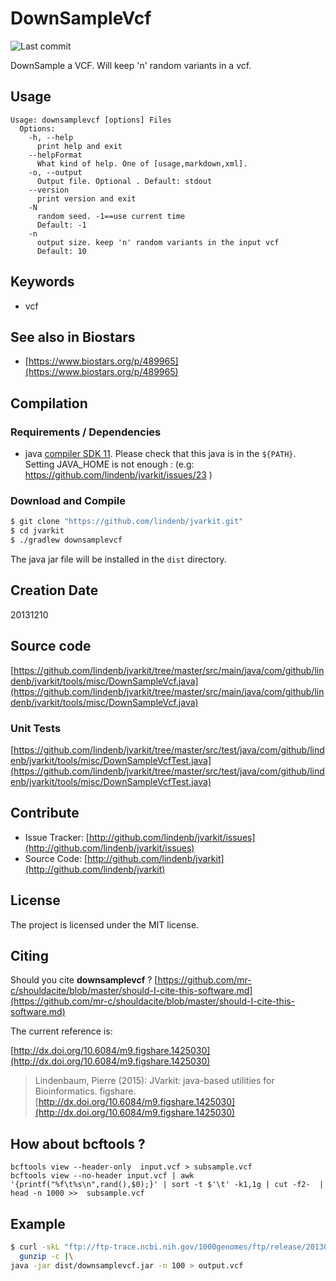 # DownSampleVcf

![Last commit](https://img.shields.io/github/last-commit/lindenb/jvarkit.png)

DownSample a VCF. Will keep 'n' random variants in a vcf.


## Usage

```
Usage: downsamplevcf [options] Files
  Options:
    -h, --help
      print help and exit
    --helpFormat
      What kind of help. One of [usage,markdown,xml].
    -o, --output
      Output file. Optional . Default: stdout
    --version
      print version and exit
    -N
      random seed. -1==use current time
      Default: -1
    -n
      output size. keep 'n' random variants in the input vcf
      Default: 10

```


## Keywords

 * vcf



## See also in Biostars

 * [https://www.biostars.org/p/489965](https://www.biostars.org/p/489965)


## Compilation

### Requirements / Dependencies

* java [compiler SDK 11](https://jdk.java.net/11/). Please check that this java is in the `${PATH}`. Setting JAVA_HOME is not enough : (e.g: https://github.com/lindenb/jvarkit/issues/23 )


### Download and Compile

```bash
$ git clone "https://github.com/lindenb/jvarkit.git"
$ cd jvarkit
$ ./gradlew downsamplevcf
```

The java jar file will be installed in the `dist` directory.


## Creation Date

20131210

## Source code 

[https://github.com/lindenb/jvarkit/tree/master/src/main/java/com/github/lindenb/jvarkit/tools/misc/DownSampleVcf.java](https://github.com/lindenb/jvarkit/tree/master/src/main/java/com/github/lindenb/jvarkit/tools/misc/DownSampleVcf.java)

### Unit Tests

[https://github.com/lindenb/jvarkit/tree/master/src/test/java/com/github/lindenb/jvarkit/tools/misc/DownSampleVcfTest.java](https://github.com/lindenb/jvarkit/tree/master/src/test/java/com/github/lindenb/jvarkit/tools/misc/DownSampleVcfTest.java)


## Contribute

- Issue Tracker: [http://github.com/lindenb/jvarkit/issues](http://github.com/lindenb/jvarkit/issues)
- Source Code: [http://github.com/lindenb/jvarkit](http://github.com/lindenb/jvarkit)

## License

The project is licensed under the MIT license.

## Citing

Should you cite **downsamplevcf** ? [https://github.com/mr-c/shouldacite/blob/master/should-I-cite-this-software.md](https://github.com/mr-c/shouldacite/blob/master/should-I-cite-this-software.md)

The current reference is:

[http://dx.doi.org/10.6084/m9.figshare.1425030](http://dx.doi.org/10.6084/m9.figshare.1425030)

> Lindenbaum, Pierre (2015): JVarkit: java-based utilities for Bioinformatics. figshare.
> [http://dx.doi.org/10.6084/m9.figshare.1425030](http://dx.doi.org/10.6084/m9.figshare.1425030)


## How about bcftools ?

```
bcftools view --header-only  input.vcf > subsample.vcf
bcftools view --no-header input.vcf | awk '{printf("%f\t%s\n",rand(),$0);}' | sort -t $'\t' -k1,1g | cut -f2-  | head -n 1000 >>  subsample.vcf
```

## Example

```bash
$ curl -skL "ftp://ftp-trace.ncbi.nih.gov/1000genomes/ftp/release/20130502/ALL.wgs.phase3_shapeit2_mvncall_integrated_v5a.20130502.sites.vcf.gz" |\
  gunzip -c |\
java -jar dist/downsamplevcf.jar -n 100 > output.vcf
```

